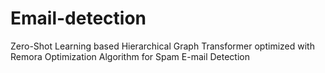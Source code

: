 # Email-detection
Zero-Shot Learning based Hierarchical Graph Transformer optimized with Remora Optimization Algorithm for Spam E-mail Detection

